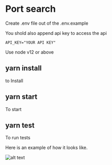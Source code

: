 # Port search

Create .env file out of the .env.example

You shold also append api key to access the api

``` API_KEY="YOUR API KEY" ```

Use node v12 or above

## yarn install

to Install

## yarn start

To start

## yarn test

To run tests

Here is an example of how it looks like.

![alt text](https://github.com/ariellyrycs/port-search-task/blob/main/example.png?raw=true)
